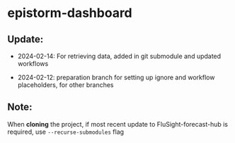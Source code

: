 # epistorm-dashboard

## Update:
- 2024-02-14: For retrieving data, added in git submodule and updated workflows

- 2024-02-12: preparation branch for setting up ignore and workflow placeholders, for other branches


## Note:

When **cloning** the project, if most recent update to FluSight-forecast-hub is required, use `--recurse-submodules` flag
